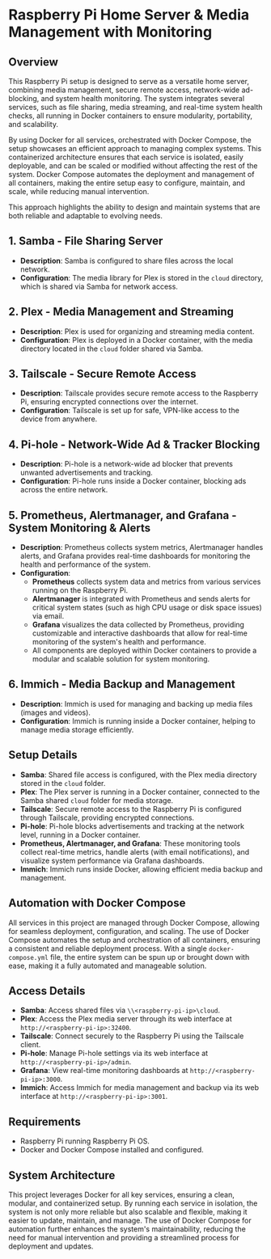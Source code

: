 # Raspberry Pi Home Server & Media Management with Monitoring

## Overview
This Raspberry Pi setup is designed to serve as a versatile home server, combining media management, secure remote access, network-wide ad-blocking, and system health monitoring. The system integrates several services, such as file sharing, media streaming, and real-time system health checks, all running in Docker containers to ensure modularity, portability, and scalability.

By using Docker for all services, orchestrated with Docker Compose, the setup showcases an efficient approach to managing complex systems. This containerized architecture ensures that each service is isolated, easily deployable, and can be scaled or modified without affecting the rest of the system. Docker Compose automates the deployment and management of all containers, making the entire setup easy to configure, maintain, and scale, while reducing manual intervention.

This approach highlights the ability to design and maintain systems that are both reliable and adaptable to evolving needs.

## 1. **Samba - File Sharing Server**
- **Description**: Samba is configured to share files across the local network.
- **Configuration**: The media library for Plex is stored in the `cloud` directory, which is shared via Samba for network access.

## 2. **Plex - Media Management and Streaming**
- **Description**: Plex is used for organizing and streaming media content.
- **Configuration**: Plex is deployed in a Docker container, with the media directory located in the `cloud` folder shared via Samba.

## 3. **Tailscale - Secure Remote Access**
- **Description**: Tailscale provides secure remote access to the Raspberry Pi, ensuring encrypted connections over the internet.
- **Configuration**: Tailscale is set up for safe, VPN-like access to the device from anywhere.

## 4. **Pi-hole - Network-Wide Ad & Tracker Blocking**
- **Description**: Pi-hole is a network-wide ad blocker that prevents unwanted advertisements and tracking.
- **Configuration**: Pi-hole runs inside a Docker container, blocking ads across the entire network.

## 5. **Prometheus, Alertmanager, and Grafana - System Monitoring & Alerts**
- **Description**: Prometheus collects system metrics, Alertmanager handles alerts, and Grafana provides real-time dashboards for monitoring the health and performance of the system.
- **Configuration**: 
   - **Prometheus** collects system data and metrics from various services running on the Raspberry Pi.
   - **Alertmanager** is integrated with Prometheus and sends alerts for critical system states (such as high CPU usage or disk space issues) via email.
   - **Grafana** visualizes the data collected by Prometheus, providing customizable and interactive dashboards that allow for real-time monitoring of the system's health and performance.
   - All components are deployed within Docker containers to provide a modular and scalable solution for system monitoring.

## 6. **Immich - Media Backup and Management**
- **Description**: Immich is used for managing and backing up media files (images and videos).
- **Configuration**: Immich is running inside a Docker container, helping to manage media storage efficiently.

## Setup Details
- **Samba**: Shared file access is configured, with the Plex media directory stored in the `cloud` folder.
- **Plex**: The Plex server is running in a Docker container, connected to the Samba shared `cloud` folder for media storage.
- **Tailscale**: Secure remote access to the Raspberry Pi is configured through Tailscale, providing encrypted connections.
- **Pi-hole**: Pi-hole blocks advertisements and tracking at the network level, running in a Docker container.
- **Prometheus, Alertmanager, and Grafana**: These monitoring tools collect real-time metrics, handle alerts (with email notifications), and visualize system performance via Grafana dashboards.
- **Immich**: Immich runs inside Docker, allowing efficient media backup and management.

## Automation with Docker Compose
All services in this project are managed through Docker Compose, allowing for seamless deployment, configuration, and scaling. The use of Docker Compose automates the setup and orchestration of all containers, ensuring a consistent and reliable deployment process. With a single `docker-compose.yml` file, the entire system can be spun up or brought down with ease, making it a fully automated and manageable solution.

## Access Details
- **Samba**: Access shared files via `\\<raspberry-pi-ip>\cloud`.
- **Plex**: Access the Plex media server through its web interface at `http://<raspberry-pi-ip>:32400`.
- **Tailscale**: Connect securely to the Raspberry Pi using the Tailscale client.
- **Pi-hole**: Manage Pi-hole settings via its web interface at `http://<raspberry-pi-ip>/admin`.
- **Grafana**: View real-time monitoring dashboards at `http://<raspberry-pi-ip>:3000`.
- **Immich**: Access Immich for media management and backup via its web interface at `http://<raspberry-pi-ip>:3001`.

## Requirements
- Raspberry Pi running Raspberry Pi OS.
- Docker and Docker Compose installed and configured.

## System Architecture
This project leverages Docker for all key services, ensuring a clean, modular, and containerized setup. By running each service in isolation, the system is not only more reliable but also scalable and flexible, making it easier to update, maintain, and manage. The use of Docker Compose for automation further enhances the system's maintainability, reducing the need for manual intervention and providing a streamlined process for deployment and updates.
